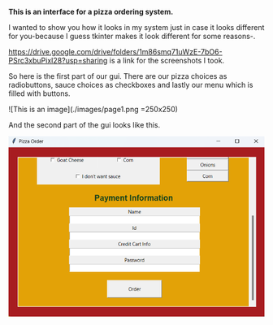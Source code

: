 **This is an interface for a pizza ordering system.**

I wanted to show you how it looks in my system just in case it looks different for you-because I guess tkinter makes it look different for some reasons-.

https://drive.google.com/drive/folders/1m86smq71uWzE-7bO6-PSrc3xbuPixI28?usp=sharing is a link for the screenshots I took.

So here is the first part of our gui. There are our pizza choices as radiobuttons, sauce choices as checkboxes and lastly our menu which is filled with buttons.

![This is an image](./images/page1.png =250x250)

And the second part of the gui looks like this.

![This is an image](./images/page2.png)





